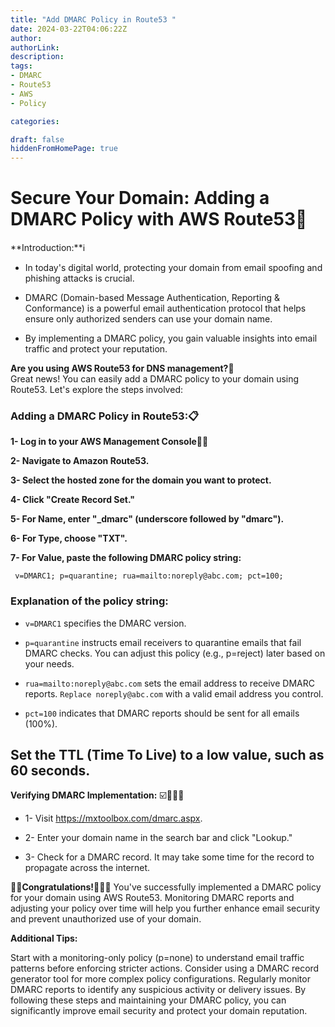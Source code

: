 ```yaml
---
title: "Add DMARC Policy in Route53 "
date: 2024-03-22T04:06:22Z
author:
authorLink:
description:
tags:
- DMARC
- Route53
- AWS
- Policy

categories:

draft: false
hiddenFromHomePage: true
---
```

# Secure Your Domain: Adding a DMARC Policy with AWS Route53🔏
**Introduction:**ℹ️

* In today's digital world, protecting your domain from email spoofing and phishing attacks is crucial. 

* DMARC (Domain-based Message Authentication, Reporting & Conformance) is a powerful email authentication protocol that helps ensure only authorized senders can use your domain name. 

* By implementing a DMARC policy, you gain valuable insights into email traffic and protect your reputation.

**Are you using AWS Route53 for DNS management?**📢  
Great news! You can easily add a DMARC policy to your domain using Route53. Let's explore the steps involved:

### Adding a DMARC Policy in Route53:📋

**1- Log in to your AWS Management Console**👨‍💻

**2- Navigate to Amazon Route53.**

**3- Select the hosted zone for the domain you want to protect.**

**4- Click "Create Record Set."**

**5- For Name, enter "_dmarc" (underscore followed by "dmarc").**

**6- For Type, choose "TXT".**

**7- For Value, paste the following DMARC policy string:**

     v=DMARC1; p=quarantine; rua=mailto:noreply@abc.com; pct=100;

### Explanation of the policy string: 

* `v=DMARC1` specifies the DMARC version.

* `p=quarantine`  instructs email receivers to quarantine emails that fail DMARC checks. You can adjust this policy (e.g., p=reject) later based on your needs.

* `rua=mailto:noreply@abc.com` sets the email address to receive DMARC reports. `Replace noreply@abc.com` with a valid email address you control.

* `pct=100` indicates that DMARC reports should be sent for all emails (100%).

## Set the TTL (Time To Live) to a low value, such as 60 seconds.

**Verifying DMARC Implementation:** ☑️🕵🏼‍♀️

* 1- Visit https://mxtoolbox.com/dmarc.aspx.

* 2- Enter your domain name in the search bar and click "Lookup."

* 3- Check for a DMARC record. It may take some time for the record to propagate across the internet.

**🥳🥳Congratulations!🥳🎉👏**  You've successfully implemented a DMARC policy for your domain using AWS Route53. Monitoring DMARC reports and adjusting your policy over time will help you further enhance email security and prevent unauthorized use of your domain.


**Additional Tips:**

Start with a monitoring-only policy (p=none) to understand email traffic patterns before enforcing stricter actions.
Consider using a DMARC record generator tool for more complex policy configurations.
Regularly monitor DMARC reports to identify any suspicious activity or delivery issues.
By following these steps and maintaining your DMARC policy, you can significantly improve email security and protect your domain reputation.